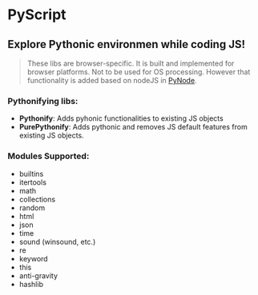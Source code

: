 # PyScript

## Explore Pythonic environmen while coding JS!

> These libs are browser-specific. It is built and implemented for browser platforms. 
> Not to be used for OS processing. However that functionality is added based on nodeJS in [PyNode]().

### Pythonifying libs:
 * **Pythonify**: Adds pyhonic functionalities to existing JS objects
 * **PurePythonify**: Adds pythonic and removes JS default features from existing JS objects.
 
### Modules Supported:
 * builtins
 * itertools
 * math
 * collections
 * random
 * html
 * json
 * time
 * sound (winsound, etc.)
 * re
 * keyword
 * this
 * anti-gravity
 * hashlib
